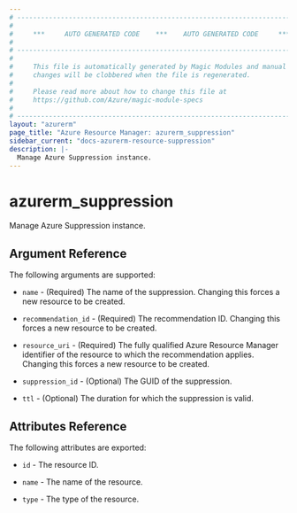```yaml
---
# ----------------------------------------------------------------------------
#
#     ***     AUTO GENERATED CODE    ***    AUTO GENERATED CODE     ***
#
# ----------------------------------------------------------------------------
#
#     This file is automatically generated by Magic Modules and manual
#     changes will be clobbered when the file is regenerated.
#
#     Please read more about how to change this file at
#     https://github.com/Azure/magic-module-specs
#
# ----------------------------------------------------------------------------
layout: "azurerm"
page_title: "Azure Resource Manager: azurerm_suppression"
sidebar_current: "docs-azurerm-resource-suppression"
description: |-
  Manage Azure Suppression instance.
---
```


# azurerm_suppression

Manage Azure Suppression instance.


## Argument Reference

The following arguments are supported:

* `name` - (Required) The name of the suppression. Changing this forces a new resource to be created.

* `recommendation_id` - (Required) The recommendation ID. Changing this forces a new resource to be created.

* `resource_uri` - (Required) The fully qualified Azure Resource Manager identifier of the resource to which the recommendation applies. Changing this forces a new resource to be created.

* `suppression_id` - (Optional) The GUID of the suppression.

* `ttl` - (Optional) The duration for which the suppression is valid.

## Attributes Reference

The following attributes are exported:

* `id` - The resource ID.

* `name` - The name of the resource.

* `type` - The type of the resource.
